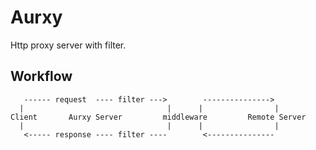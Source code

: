 Aurxy
======

Http proxy server with filter.

Workflow
--------

```
   ------ request  ---- filter --->        ---------------> 
  |                                |      |                |
Client       Aurxy Server         middleware         Remote Server  
  |                                |      |                |
   <----- response ---- filter ----        <---------------
 ```
